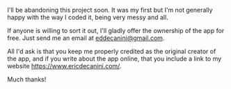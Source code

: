 I'll be abandoning this project soon. It was my first but I'm not generally happy with the way I coded it, being very messy and all.

If anyone is willing to sort it out, I'll gladly offer the ownership of the app for free. Just send me an email at eddecanini@gmail.com.

All I'd ask is that you keep me properly credited as the original creator of the app, and if you write about the app online, that you include a link to my website https://www.ericdecanini.com/.

Much thanks!